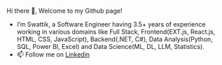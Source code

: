 Hi there 👋, Welcome to my Github page!
- I’m Swattik, a Software Engineer having 3.5+ years of experience working in various domains like Full Stack, Frontend(EXT.js, React.js, HTML, CSS, JavaScript), Backend(.NET, C#), Data Analysis(Python, SQL, Power BI, Excel) and Data Science(ML, DL, LLM, Statistics).
- 📫 Follow me on [Linkedin](https://www.linkedin.com/in/swattik-samanta-2aa44b178/)
